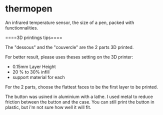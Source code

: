 # thermopen
An infrared temperature sensor, the size of a pen, packed with functionnalities.

====3D printings tips====

The "dessous" and the "couvercle" are the 2 parts 3D printed.

For better result, please uses theses setting on the 3D printer:
- 0.15mm Layer Height 
- 20 % to 30% infill
- support material for each

For the 2 parts, choose the flattest faces to be the first layer to be printed.

The button was usined in aluminium with a lathe. I used metal to reduce friction between the button and the case. You can still print the button in plastic, but i'm not sure how well it will fit.

